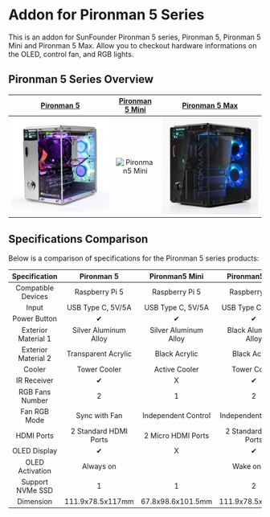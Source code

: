 # Addon for Pironman 5 Series 

This is an addon for SunFounder Pironman 5 series, Pironman 5, Pironman 5 Mini and Pironman 5 Max. Allow you to checkout hardware informations on the OLED, control fan, and RGB lights.

## Pironman 5 Series Overview

| [Pironman 5](https://www.sunfounder.com/collections/1-raspberry-pi-5-collection/products/pironman-5-nvme-m-2-ssd-pcie-mini-pc-case-for-raspberry-pi-5) | [Pironman 5 Mini](https://www.sunfounder.com/collections/raspberry-pi-5-cases/products/pironman-5-mini-case) | [Pironman 5 Max](https://www.sunfounder.com/collections/1-raspberry-pi-5-collection/products/pironman-5-max) |
|:------------------------:|:--------------------:|:-------------------:|
| ![Pironman5](./img/pironman5.jpg)| ![Pironman5 Mini](./img/pironman5-mini.png) | ![Pironman5 Max](./img/pironman5-max.jpg) |

## Specifications Comparison
Below is a comparison of specifications for the Pironman 5 series products:

| Specification           | Pironman 5                | Pironman5 Mini            | Pironman5 Max           |
|:-----------------------:|:-------------------------:|:-------------------------:|:-----------------------:|
| Compatible Devices      | Raspberry Pi 5            | Raspberry Pi 5            | Raspberry Pi 5          |
| Input                   | USB Type C, 5V/5A         | USB Type C, 5V/5A         | USB Type C, 5V/5A       |
| Power Button            | ✔                         | ✔                        | ✔                       |
| Exterior Material 1     | Silver Aluminum Alloy     | Silver Aluminum Alloy     | Black Aluminum Alloy    |
| Exterior Material 2     | Transparent Acrylic       | Black Acrylic             | Black Acrylic           |
| Cooler                  | Tower Cooler              | Active Cooler             | Tower Cooler            |
| IR Receiver             | ✔                         | X                         | ✔                      |
| RGB Fans Number         | 2                         | 1                         | 2                       |
| Fan RGB Mode            | Sync with Fan             | Independent Control       | Independent Control     |
| HDMI Ports              | 2 Standard HDMI Ports     | 2 Micro HDMI Ports        | 2 Standard HDMI Ports   |
| OLED Display            | ✔                         | X                         | ✔                      |
| OLED Activation         | Always on                 |                           | Wake on Tap             |
| Support NVMe SSD        | 1                         | 1                         | 2                       |
| Dimension               | 111.9x78.5x117mm          | 67.8x98.6x101.5mm         | 111.9x78.5x117mm        |
